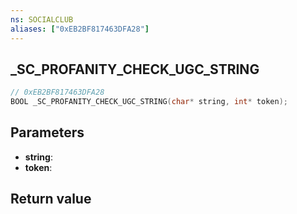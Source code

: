 ```yaml
---
ns: SOCIALCLUB
aliases: ["0xEB2BF817463DFA28"]
---
```

## _SC_PROFANITY_CHECK_UGC_STRING

```c
// 0xEB2BF817463DFA28
BOOL _SC_PROFANITY_CHECK_UGC_STRING(char* string, int* token);
```


## Parameters
* **string**: 
* **token**: 

## Return value
